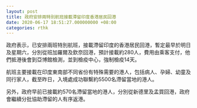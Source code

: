 ```yaml
---
layout: post
title: 政府安排兩特別航班接載滯留印度香港居民回港
date: 2020-06-17 18:51:27.000000000 +08:00
categories: rthk
---
```


政府表示，已安排兩班特別航班，接載滯留印度的香港居民回港，暫定最早於明日及星期六，分別從班加羅爾及欽奈回港，預計接載約280人，費用由乘客支付，他們抵港後會到亞博館檢測，並到檢疫中心，強制檢疫14天。

航班主要接載在印度東南部不同省份有特殊需要的港人，包括病人、孕婦、幼童及同行家人，截至昨日，入境處成功聯繫約5500名滯留當地的港人。

另外，政府早前已接載約570名滯留當地的港人，分別從新德里及孟買回港，政府會繼續分批協助滯留的人有序返港。
